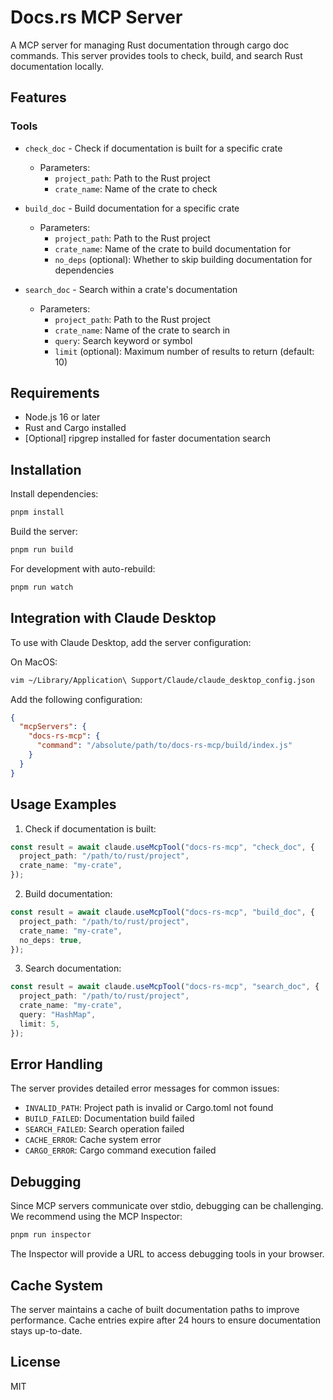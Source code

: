 # Docs.rs MCP Server

A MCP server for managing Rust documentation through cargo doc commands. This server provides tools to check, build, and search Rust documentation locally.

## Features

### Tools

- `check_doc` - Check if documentation is built for a specific crate

  - Parameters:
    - `project_path`: Path to the Rust project
    - `crate_name`: Name of the crate to check

- `build_doc` - Build documentation for a specific crate

  - Parameters:
    - `project_path`: Path to the Rust project
    - `crate_name`: Name of the crate to build documentation for
    - `no_deps` (optional): Whether to skip building documentation for dependencies

- `search_doc` - Search within a crate's documentation
  - Parameters:
    - `project_path`: Path to the Rust project
    - `crate_name`: Name of the crate to search in
    - `query`: Search keyword or symbol
    - `limit` (optional): Maximum number of results to return (default: 10)

## Requirements

- Node.js 16 or later
- Rust and Cargo installed
- [Optional] ripgrep installed for faster documentation search

## Installation

Install dependencies:

```bash
pnpm install
```

Build the server:

```bash
pnpm run build
```

For development with auto-rebuild:

```bash
pnpm run watch
```

## Integration with Claude Desktop

To use with Claude Desktop, add the server configuration:

On MacOS:

```bash
vim ~/Library/Application\ Support/Claude/claude_desktop_config.json
```

Add the following configuration:

```json
{
  "mcpServers": {
    "docs-rs-mcp": {
      "command": "/absolute/path/to/docs-rs-mcp/build/index.js"
    }
  }
}
```

## Usage Examples

1. Check if documentation is built:

```typescript
const result = await claude.useMcpTool("docs-rs-mcp", "check_doc", {
  project_path: "/path/to/rust/project",
  crate_name: "my-crate",
});
```

2. Build documentation:

```typescript
const result = await claude.useMcpTool("docs-rs-mcp", "build_doc", {
  project_path: "/path/to/rust/project",
  crate_name: "my-crate",
  no_deps: true,
});
```

3. Search documentation:

```typescript
const result = await claude.useMcpTool("docs-rs-mcp", "search_doc", {
  project_path: "/path/to/rust/project",
  crate_name: "my-crate",
  query: "HashMap",
  limit: 5,
});
```

## Error Handling

The server provides detailed error messages for common issues:

- `INVALID_PATH`: Project path is invalid or Cargo.toml not found
- `BUILD_FAILED`: Documentation build failed
- `SEARCH_FAILED`: Search operation failed
- `CACHE_ERROR`: Cache system error
- `CARGO_ERROR`: Cargo command execution failed

## Debugging

Since MCP servers communicate over stdio, debugging can be challenging. We recommend using the MCP Inspector:

```bash
pnpm run inspector
```

The Inspector will provide a URL to access debugging tools in your browser.

## Cache System

The server maintains a cache of built documentation paths to improve performance. Cache entries expire after 24 hours to ensure documentation stays up-to-date.

## License

MIT

